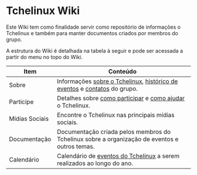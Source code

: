 Tchelinux Wiki
==============

Este Wiki tem como finalidade servir como repositório de informações o Tchelinux e também para manter documentos criados por membros do grupo. 

A estrutura do Wiki é detalhada na tabela à seguir e pode ser acessada a partir do menu no topo do Wiki.

| **Item**       | **Conteúdo**                                                                                                                        |
| -------------  |-------------                                                                                                                        |
| Sobre          | Informações [sobre o Tchelinux](sobre.md), [histórico de eventos](eventos/historico_eventos.md) e [contatos](contatos.md) do grupo. | 
| Participe      | Detalhes sobre [como participar](como_participar.md) e [como ajudar](como_ajudar.md) o Tchelinux.                                   |
| Mídias Sociais | Encontre o Tchelinux nas principais mídias sociais.                                                                                 |
| Documentação   | Documentação criada pelos membros do Tchelinux sobre a organização de eventos e outros temas.                                       |
| Calendário    | Calendário de [eventos do Tchelinux](eventos/calendario.md) a serem realizados ao longo do ano.                                     |
